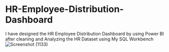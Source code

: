 # HR-Employee-Distribution-Dashboard
I have designed the HR Employee Distribution Dashboard by using Power BI after cleaning and Analyzing the HR Dataset using My SQL Workbench
![Screenshot (1133)](https://github.com/user-attachments/assets/8712c4a1-cb39-488d-9747-b372631bc902)
